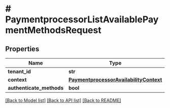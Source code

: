 # # PaymentprocessorListAvailablePaymentMethodsRequest


## Properties 


Name | Type | Description | Notes
------------ | ------------- | ------------- | -------------
**tenant_id**| **str** |   |
**context**| [**PaymentprocessorAvailabilityContext**](PaymentprocessorAvailabilityContext.md) |   |
**authenticate_methods**| **bool** |   | [optional]


[[Back to Model list]](../../README.md#models) [[Back to API list]](../../README.md#endpoints) [[Back to README]](../../README.md)

